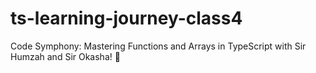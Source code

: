 # ts-learning-journey-class4
Code Symphony: Mastering Functions and Arrays in TypeScript with Sir Humzah and Sir Okasha! 🎵
